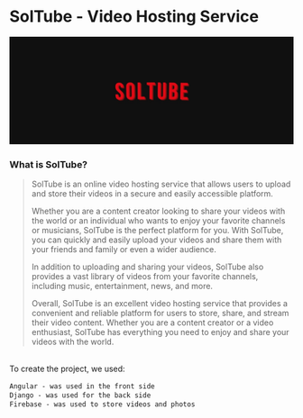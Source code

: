 SolTube - Video Hosting Service
========

![SolTube](https://github.com/azikkw/SolTube-VideoHostingService/blob/main/soltube.jpg)

### What is SolTube?
> SolTube is an online video hosting service that allows users to upload and store their videos in a secure and easily accessible platform.
> 
> Whether you are a content creator looking to share your videos with the world or an individual who wants to enjoy your favorite channels or musicians, SolTube is the   perfect platform for you. With SolTube, you can quickly and easily upload your videos and share them with your friends and family or even a wider audience.
>
> In addition to uploading and sharing your videos, SolTube also provides a vast library of videos from your favorite channels, including music, entertainment, news, and more.
>
> Overall, SolTube is an excellent video hosting service that provides a convenient and reliable platform for users to store, share, and stream their video content. Whether you are a content creator or a video enthusiast, SolTube has everything you need to enjoy and share your videos with the world.
  
⠀  
To create the project, we used:

    Angular - was used in the front side 
    Django - was used for the back side
    Firebase - was used to store videos and photos
